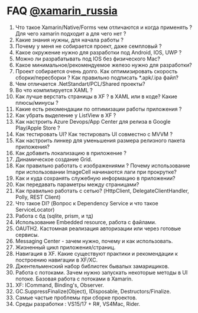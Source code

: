 # FAQ [@xamarin_russia](https://t.me/xamarin_russia)

1. Что такое Xamarin/Native/Forms чем отличаются и когда применять ? Для чего xamarin подходит а для чего нет ?
2. Какие знания нужны, для начала работы ?
3. Почему у меня не собирается проект, даже семпловый ?
4. Какое окружение нужно для разработки под Android, IOS, UWP ?
5. Можно ли разрабатывать под IOS без физического Mac?
6. Какое минимальное/рекомендуемое железо нужно для разработки?
7. Проект собирается очень долго. Как оптимизировать скорость сборки/пересборки ? Как правильно подписать *.apk/.ipa файл?
8. Чем отличается .NetStandart/PCL/Shared проекты?
9. Во что компилируется XAML ?
10. Как лучше верстать страницы в XF ? в XAML или в коде? Какие плюсы/минусы ?
11. Какие есть рекомендации по оптимизации работы приложения ?
12. Как убрать выделение у ListView в XF ?
13. Как настроить Azure Devops/App Center для релиза в Google Play/Apple Store ?
14. Как тестировать UI? Как тестировать UI совместно с MVVM ?
15. Как настроить линкер для уменьшения размера релизного пакета приложения?
16. Как добавить локализацию в приложение ?
17. Динамическое создание Grid.
18. Как правильно работать с изображениями ? Почему использование при использовании ImageCell начинаются лаги при прокрутке?
19. Как и куда сохранять служебную информацию в приложении?
20. Как передавать параметры между страницами?
21. Как правильно работать с сетью? (HttpClient, DelegateClientHandler, Polly, REST Client)
22. Что такое DI? (Вопрос к Dependency Service и что такое ServiceLocator)
23. Работа с бд (sqlite, prism, и тд)
24. Использование Embedded resource, работа с файлами.
25. OAUTH2. Кастомная реализация авторизации или через готовые сервисы.
26. Messaging Center - зачем нужно, почему и как использовать.
27. Жизненный цикл приложения/страниц.
28. Навигация в XF. Какие существуют практики и рекомендации к построению навигации в XF/XC.
29. Джентельменский набор библиотек бывалых замарищиков.
30. Работа с потоками. Зачем нужно запускать некоторые методы в UI потоке. Базовая работа с потоками в Xamarin.
31. XF: ICommand, Binding's, Observer.
32. GC.SuppressFinalize(Object), IDisposable, Destructors/Finalize.
33. Самые частые проблемы при сборке проектов.
34. Среды разработки : VS15/17 + R#, VS4Mac, Rider.